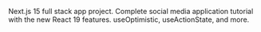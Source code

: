 Next.js 15 full stack app project. Complete social media application tutorial with the new React 19 features. useOptimistic, useActionState, and more.
